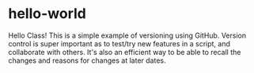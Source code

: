 # hello-world
Hello Class! This is a simple example of versioning using GitHub. Version control is super important as to test/try new features in a script, and collaborate with others. It's also an efficient way to be able to recall the changes and reasons for changes at later dates.
